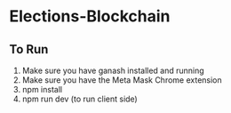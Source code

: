 # Elections-Blockchain

## To Run 
  1. Make sure you have ganash installed and running
  2. Make sure you have the Meta Mask Chrome extension
  3. npm install
  4. npm run dev (to run client side)
  
  
